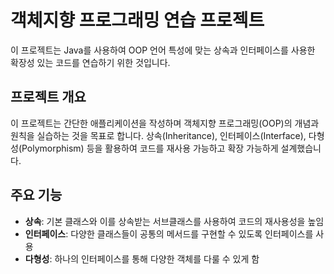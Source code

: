 # 객체지향 프로그래밍 연습 프로젝트

이 프로젝트는 Java를 사용하여 OOP 언어 특성에 맞는 상속과 인터페이스를 사용한 확장성 있는 코드를 연습하기 위한 것입니다.

## 프로젝트 개요

이 프로젝트는 간단한 애플리케이션을 작성하며 객체지향 프로그래밍(OOP)의 개념과 원칙을 실습하는 것을 목표로 합니다. 
상속(Inheritance), 인터페이스(Interface), 다형성(Polymorphism) 등을 활용하여 코드를 재사용 가능하고 확장 가능하게 설계했습니다.

## 주요 기능

- **상속**: 기본 클래스와 이를 상속받는 서브클래스를 사용하여 코드의 재사용성을 높임
- **인터페이스**: 다양한 클래스들이 공통의 메서드를 구현할 수 있도록 인터페이스를 사용
- **다형성**: 하나의 인터페이스를 통해 다양한 객체를 다룰 수 있게 함

